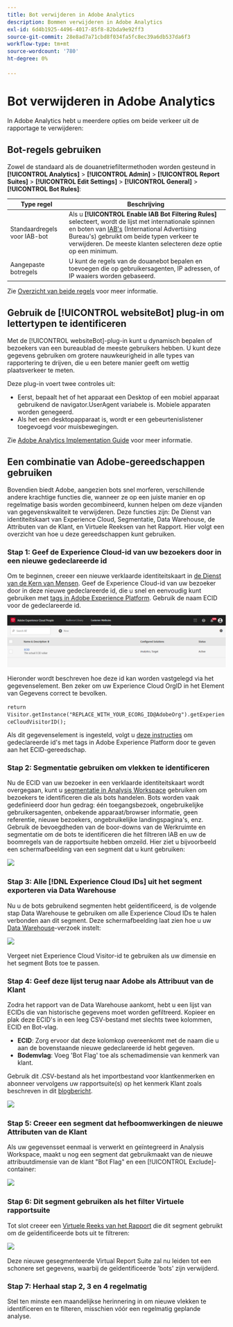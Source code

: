 ```yaml
---
title: Bot verwijderen in Adobe Analytics
description: Bommen verwijderen in Adobe Analytics
exl-id: 6d4b1925-4496-4017-85f8-82bda9e92ff3
source-git-commit: 28e8ad7a71cbd8f034fa5fc8ec39a6db537da6f3
workflow-type: tm+mt
source-wordcount: '780'
ht-degree: 0%

---
```


# Bot verwijderen in Adobe Analytics

In Adobe Analytics hebt u meerdere opties om beide verkeer uit de rapportage te verwijderen:

## Bot-regels gebruiken

Zowel de standaard als de douanetriefiltermethoden worden gesteund in **[!UICONTROL Analytics]** > **[!UICONTROL Admin]** > **[!UICONTROL Report Suites]** > **[!UICONTROL Edit Settings]** > **[!UICONTROL General]** > **[!UICONTROL Bot Rules]**:

| Type regel | Beschrijving |
|--- |--- |
| Standaardregels voor IAB-bot | Als u **[!UICONTROL Enable IAB Bot Filtering Rules]** selecteert, wordt de lijst met internationale spinnen en boten van [IAB&#39;s](https://www.iab.com/) (International Advertising Bureau&#39;s) gebruikt om beide typen verkeer te verwijderen. De meeste klanten selecteren deze optie op een minimum. |
| Aangepaste botregels | U kunt de regels van de douanebot bepalen en toevoegen die op gebruikersagenten, IP adressen, of IP waaiers worden gebaseerd. |

Zie [Overzicht van beide regels](/help/admin/admin/bot-removal/bot-rules.md) voor meer informatie.

## Gebruik de [!UICONTROL websiteBot] plug-in om lettertypen te identificeren

Met de [!UICONTROL websiteBot]-plug-in kunt u dynamisch bepalen of bezoekers van een bureaublad de meeste gebruikers hebben. U kunt deze gegevens gebruiken om grotere nauwkeurigheid in alle types van rapportering te drijven, die u een betere manier geeft om wettig plaatsverkeer te meten.

Deze plug-in voert twee controles uit:

* Eerst, bepaalt het of het apparaat een Desktop of een mobiel apparaat gebruikend de navigator.UserAgent variabele is. Mobiele apparaten worden genegeerd.
* Als het een desktopapparaat is, wordt er een gebeurtenislistener toegevoegd voor muisbewegingen.

Zie [Adobe Analytics Implementation Guide](https://experienceleague.adobe.com/docs/analytics/implementation/vars/plugins/websitebot.html) voor meer informatie.

## Een combinatie van Adobe-gereedschappen gebruiken

Bovendien biedt Adobe, aangezien bots snel morferen, verschillende andere krachtige functies die, wanneer ze op een juiste manier en op regelmatige basis worden gecombineerd, kunnen helpen om deze vijanden van gegevenskwaliteit te verwijderen. Deze functies zijn: De Dienst van identiteitskaart van Experience Cloud, Segmentatie, Data Warehouse, de Attributen van de Klant, en Virtuele Reeksen van het Rapport. Hier volgt een overzicht van hoe u deze gereedschappen kunt gebruiken.

### Stap 1: Geef de Experience Cloud-id van uw bezoekers door in een nieuwe gedeclareerde id

Om te beginnen, creeer een nieuwe verklaarde identiteitskaart in [de Dienst van de Kern van Mensen](https://experienceleague.adobe.com/docs/core-services/interface/audiences/audience-library.html). Geef de Experience Cloud-id van uw bezoeker door in deze nieuwe gedeclareerde id, die u snel en eenvoudig kunt gebruiken met [tags in Adobe Experience Platform](https://experienceleague.adobe.com/docs/experience-platform/tags/extensions/adobe/id-service/overview.html?lang=en). Gebruik de naam ECID voor de gedeclareerde id.

![](assets/bot-cust-attr-setup.png)

Hieronder wordt beschreven hoe deze id kan worden vastgelegd via het gegevenselement. Ben zeker om uw Experience Cloud OrgID in het Element van Gegevens correct te bevolken.

```return Visitor.getInstance("REPLACE_WITH_YOUR_ECORG_ID@AdobeOrg").getExperienceCloudVisitorID();```

Als dit gegevenselement is ingesteld, volgt u [deze instructies](https://experienceleague.adobe.com/docs/experience-platform/tags/extensions/adobe/id-service/overview.html?lang=en) om gedeclareerde id&#39;s met tags in Adobe Experience Platform door te geven aan het ECID-gereedschap.

### Stap 2: Segmentatie gebruiken om vlekken te identificeren

Nu de ECID van uw bezoeker in een verklaarde identiteitskaart wordt overgegaan, kunt u [segmentatie in Analysis Workspace](https://experienceleague.adobe.com/docs/analytics/analyze/analysis-workspace/components/segments/t-freeform-project-segment.html) gebruiken om bezoekers te identificeren die als bots handelen. Bots worden vaak gedefinieerd door hun gedrag: één toegangsbezoek, ongebruikelijke gebruikersagenten, onbekende apparaat/browser informatie, geen referentie, nieuwe bezoekers, ongebruikelijke landingspagina&#39;s, enz. Gebruik de bevoegdheden van de boor-downs van de Werkruimte en segmentatie om de bots te identificeren die het filtreren IAB en uw de boomregels van de rapportsuite hebben omzeild. Hier ziet u bijvoorbeeld een schermafbeelding van een segment dat u kunt gebruiken:

![](assets/bot-filter-seg1.png)

### Stap 3: Alle [!DNL Experience Cloud IDs] uit het segment exporteren via Data Warehouse

Nu u de bots gebruikend segmenten hebt geïdentificeerd, is de volgende stap Data Warehouse te gebruiken om alle Experience Cloud IDs te halen verbonden aan dit segment. Deze schermafbeelding laat zien hoe u uw [Data Warehouse](/help/export/data-warehouse/data-warehouse.md)-verzoek instelt:

![](assets/bot-dwh-3.png)

Vergeet niet Experience Cloud Visitor-id te gebruiken als uw dimensie en het segment Bots toe te passen.

### Stap 4: Geef deze lijst terug naar Adobe als Attribuut van de Klant

Zodra het rapport van de Data Warehouse aankomt, hebt u een lijst van ECIDs die van historische gegevens moet worden gefiltreerd. Kopieer en plak deze ECID&#39;s in een leeg CSV-bestand met slechts twee kolommen, ECID en Bot-vlag.

* **ECID**: Zorg ervoor dat deze kolomkop overeenkomt met de naam die u aan de bovenstaande nieuwe gedeclareerde id hebt gegeven.
* **Bodemvlag**: Voeg &#39;Bot Flag&#39; toe als schemadimensie van kenmerk van klant.

Gebruik dit .CSV-bestand als het importbestand voor klantkenmerken en abonneer vervolgens uw rapportsuite(s) op het kenmerk Klant zoals beschreven in dit [blogbericht](https://theblog.adobe.com/link-digital-behavior-customers).

![](assets/bot-csv-4.png)

### Stap 5: Creeer een segment dat hefboomwerkingen de nieuwe Attributen van de Klant

Als uw gegevensset eenmaal is verwerkt en geïntegreerd in Analysis Workspace, maakt u nog een segment dat gebruikmaakt van de nieuwe attribuutdimensie van de klant &quot;Bot Flag&quot; en een [!UICONTROL Exclude]-container:

![](assets/bot-filter-seg2.png)

### Stap 6: Dit segment gebruiken als het filter Virtuele rapportsuite

Tot slot creeer een [Virtuele Reeks van het Rapport](/help/components/vrs/vrs-about.md) die dit segment gebruikt om de geïdentificeerde bots uit te filtreren:

![](assets/bot-vrs.png)

Deze nieuwe gesegmenteerde Virtual Report Suite zal nu leiden tot een schonere set gegevens, waarbij de geïdentificeerde &#39;bots&#39; zijn verwijderd.

### Stap 7: Herhaal stap 2, 3 en 4 regelmatig

Stel ten minste een maandelijkse herinnering in om nieuwe vlekken te identificeren en te filteren, misschien vóór een regelmatig geplande analyse.

